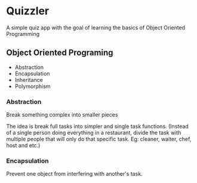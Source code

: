 # Quizzler

A simple quiz app with the goal of learning the basics of Object Oriented Programming

## Object Oriented Programing

- Abstraction
- Encapsulation
- Inheritance
- Polymorphism

### Abstraction
Break something complex into smaller pieces

The idea is break full tasks into simpler and single task functions. (Instead of a single person doing everything in a restaurant, divide the task with multiple people that will only do that specific task. Eg: cleaner, waiter, chef, host and etc.)

### Encapsulation
Prevent one object from interfering with another's task. 
